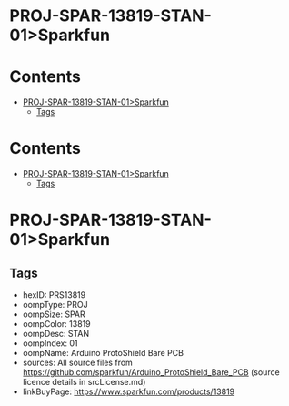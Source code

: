 
PROJ-SPAR-13819-STAN-01>Sparkfun
================================

Contents
========

* [PROJ-SPAR-13819-STAN-01>Sparkfun](#proj-spar-13819-stan-01sparkfun)
	* [Tags](#tags)

Contents
========

* [PROJ-SPAR-13819-STAN-01>Sparkfun](#proj-spar-13819-stan-01sparkfun)
	* [Tags](#tags)

# PROJ-SPAR-13819-STAN-01>Sparkfun

## Tags

- hexID: PRS13819
- oompType: PROJ
- oompSize: SPAR
- oompColor: 13819
- oompDesc: STAN
- oompIndex: 01
- oompName: Arduino ProtoShield Bare PCB
- sources: All source files from https://github.com/sparkfun/Arduino_ProtoShield_Bare_PCB (source licence details in srcLicense.md)
- linkBuyPage: https://www.sparkfun.com/products/13819
